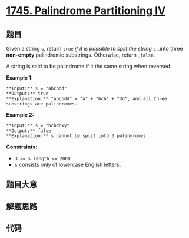 # [1745. Palindrome Partitioning IV](https://leetcode.com/problems/palindrome-partitioning-iv)

## 题目

Given a string `s`, return `true` _if it is possible to split the string_ `s`
_into three **non-empty** palindromic substrings. Otherwise, return
_`false`.​​​​​

A string is said to be palindrome if it the same string when reversed.



**Example 1:**

    
    
    **Input:** s = "abcbdd"
    **Output:** true
    **Explanation:** "abcbdd" = "a" + "bcb" + "dd", and all three substrings are palindromes.
    

**Example 2:**

    
    
    **Input:** s = "bcbddxy"
    **Output:** false
    **Explanation:** s cannot be split into 3 palindromes.
    



**Constraints:**

  * `3 <= s.length <= 2000`
  * `s`​​​​​​ consists only of lowercase English letters.


## 题目大意

## 解题思路

## 代码

```javascript

```
